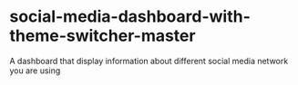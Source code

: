 # social-media-dashboard-with-theme-switcher-master
A dashboard that display information about different social media network you are using
